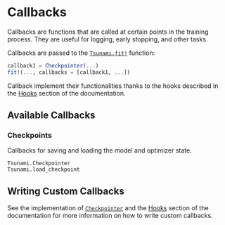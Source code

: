 # Callbacks

Callbacks are functions that are called at certain points in the training process. They are useful for logging, early stopping, and other tasks. 

Callbacks are passed to the [`Tsunami.fit!`](@ref) function: 

```julia
callback1 = Checkpointer(...)
fit!(..., callbacks = [callback1, ...])
```

Callback implement their functionalities thanks to the hooks described in the [Hooks](@ref) section of the documentation.

## Available Callbacks

### Checkpoints 

Callbacks for saving and loading the model and optimizer state.

```@docs
Tsunami.Checkpointer
Tsunami.load_checkpoint
```

## Writing Custom Callbacks

See the implementation of [`Checkpointer`](@ref) and the 
[Hooks](@ref) section of the documentation for more information
on how to write custom callbacks.
